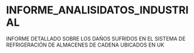# INFORME_ANALISIDATOS_INDUSTRIAL
INFORME DETALLADO SOBRE LOS DAÑOS SUFRIDOS EN EL SISTEMA DE REFRIGERACIÓN DE ALMACENES DE CADENA UBICADOS EN UK
